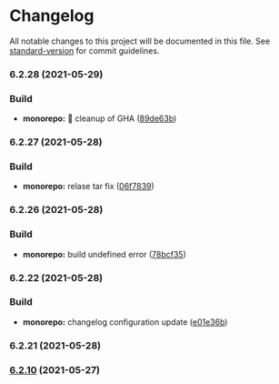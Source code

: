 # Changelog

All notable changes to this project will be documented in this file. See [standard-version](https://github.com/conventional-changelog/standard-version) for commit guidelines.

### 6.2.28 (2021-05-29)


### Build

* **monorepo:** :hammer: cleanup of GHA ([89de63b](https://github.com/WithOneVisionTechnologies/omnihive/commit/89de63b941eb03bbd410d6a5f40ba69cc3a414df))

### 6.2.27 (2021-05-28)


### Build

* **monorepo:** relase tar fix ([06f7839](https://github.com/WithOneVisionTechnologies/omnihive/commit/06f78396358d4bef70ed235a8658e1a88cefed72))

### 6.2.26 (2021-05-28)


### Build

* **monorepo:** build undefined error ([78bcf35](https://github.com/WithOneVisionTechnologies/omnihive/commit/78bcf3584f551e4b31e3311cb8694c5c4211712d))

### 6.2.22 (2021-05-28)


### Build

* **monorepo:** changelog configuration update ([e01e36b](https://github.com/WithOneVisionTechnologies/omnihive/commit/e01e36b5d74812644c3bca6c17c75a1483b734a9))

### 6.2.21 (2021-05-28)

### [6.2.10](https://github.com/WithOneVisionTechnologies/omnihive/compare/v1.0.0...v6.2.10) (2021-05-27)

